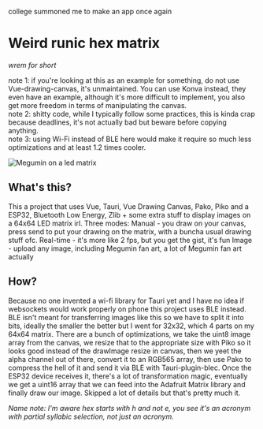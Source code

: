 college summoned me to make an app once again

# Weird runic hex matrix
*wrem for short*

note 1: if you're looking at this as an example for something, do not use Vue-drawing-canvas, it's unmaintained. You can use Konva instead, they even have an example, although it's more difficult to implement, you also get more freedom in terms of manipulating the canvas.<br>
note 2: shitty code, while I typically follow some practices, this is kinda crap because deadlines, it's not actually bad but beware before copying anything.<br>
note 3: using Wi-Fi instead of BLE here would make it require so much less optimizations and at least 1.2 times cooler.

![Megumin on a led matrix](https://github.com/user-attachments/assets/6090d2fa-2c0d-40d1-b58b-7fd0e92b79e8)


## What's this?
This a project that uses Vue, Tauri, Vue Drawing Canvas, Pako, Piko and a ESP32, Bluetooth Low Energy, Zlib + some extra stuff to display images on a 64x64 LED matrix irl.
Three modes:
Manual - you draw on your canvas, press send to put your drawing on the matrix, with a buncha usual drawing stuff ofc.
Real-time - it's more like 2 fps, but you get the gist, it's fun
Image - upload any image, including Megumin fan art, a lot of Megumin fan art actually

## How?

Because no one invented a wi-fi library for Tauri yet and I have no idea if websockets would work properly on phone this project uses BLE instead. BLE isn't meant for transferring images like this so we have to split it into bits, ideally the smaller the better but I went for 32x32, which 4 parts on my 64x64 matrix. There are a bunch of optimizations, we take the uint8 image array from the canvas, we resize that to the appropriate size with Piko so it looks good instead of the drawImage resize in canvas, then we yeet the alpha channel out of there, convert it to an RGB565 array, then use Pako to compress the hell of it and send it via BLE with Tauri-plugin-blec. Once the ESP32 device receives it, there's a lot of transformation magic, eventually we get a uint16 array that we can feed into the Adafruit Matrix library and finally draw our image. Skipped a lot of details but that's pretty much it. 

*Name note:
I'm aware hex starts with h and not e, you see it's an acronym with partial syllabic selection, not just an acronym.*
